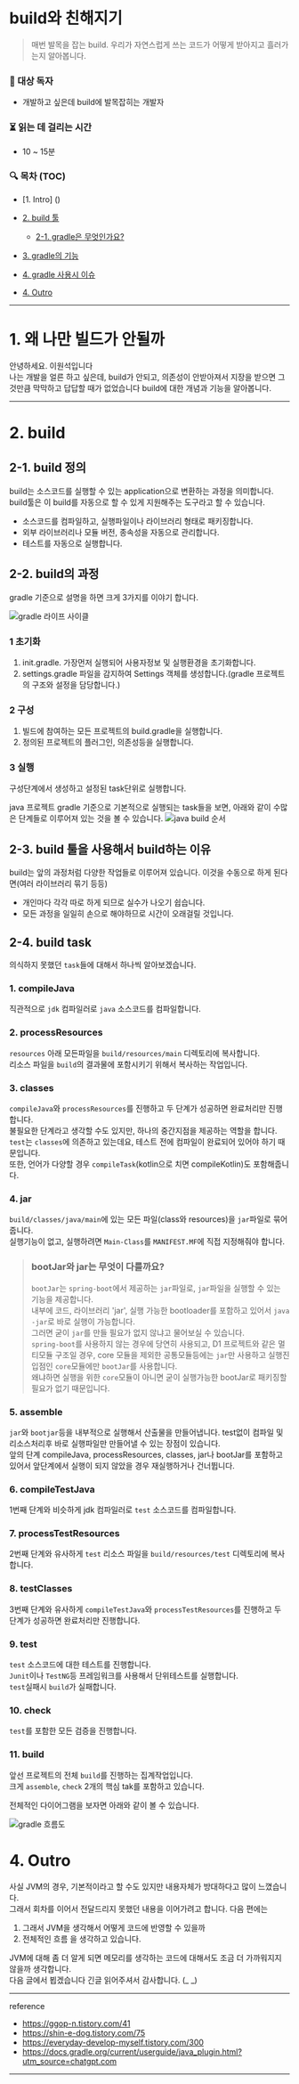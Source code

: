 # build와 친해지기
> 매번 발목을 잡는 build. 우리가 자연스럽게 쓰는 코드가 어떻게 받아지고 흘러가는지 알아봅니다.
### 👤 대상 독자
- 개발하고 싶은데 build에 발목잡히는 개발자

### ⏳ 읽는 데 걸리는 시간 
 - 10 ~ 15분

### 🔍 목차 (TOC)

- [1. Intro] ()
- [2. build 툴](#2-JVM은-무엇인가요)
    - [2-1. gradle은 무엇인가요?](#2-1-JVM의-정의)
- [3. gradle의 기능 ](#3-ai-없이도-경쟁력이-있을까)
- [4. gradle 사용시 이슈 ](#3-ai-없이도-경쟁력이-있을까)
    
- [4. Outro](#4-outro)

---

# 1. 왜 나만 빌드가 안될까

안녕하세요. 이원석입니다  
나는 개발을 얼른 하고 싶은데, build가 안되고, 의존성이 안받아져서 지장을 받으면 그것만큼 막막하고 답답할 때가 없었습니다
build에 대한 개념과 기능을 알아봅니다.

---

# 2. build 

## 2-1. build 정의
build는 소스코드를 실행할 수 있는 application으로 변환하는 과정을 의미합니다.
build툴은 이 build를 자동으로 할 수 있게 지원해주는 도구라고 할 수 있습니다.

- 소스코드를 컴파일하고, 실행파일이나 라이브러리 형태로 패키징합니다.
- 외부 라이브러리나 모듈 버전, 종속성을 자동으로 관리합니다.
- 테스트를 자동으로 실행합니다.


## 2-2. build의 과정
gradle 기준으로 설명을 하면 크게 3가지를 이야기 합니다.


![gradle 라이프 사이클](img/gradle라이프사이클.png)


### 1 초기화
1. init.gradle. 가장먼저 실행되어 사용자정보 및 실행환경을 초기화합니다.
2. settings.gradle 파일을 감지하여 Settings 객체를 생성합니다.(gradle 프로젝트의 구조와 설정을 담당합니다.)


### 2 구성 

1. 빌드에 참여하는 모든 프로젝트의 build.gradle을 실행합니다.
2. 정의된 프로젝트의 플러그인, 의존성등을 실행합니다.


### 3 실행
구성단계에서 생성하고 설정된 task단위로 실행합니다.

java 프로젝트 gradle 기준으로 기본적으로 실행되는 task들을 보면, 아래와 같이 수많은 단계들로 이루어져 있는 것을 볼 수 있습니다.
![java build 순서](img/java빌드순서.png)


## 2-3. build 툴을 사용해서 build하는 이유

build는 앞의 과정처럼 다양한 작업들로 이루어져 있습니다. 이것을 수동으로 하게 된다면(여러 라이브러리 묶기 등등) 

- 개인마다 각각 따로 하게 되므로 실수가 나오기 쉽습니다.
- 모든 과정을 일일히 손으로 해야하므로 시간이 오래걸릴 것입니다.


## 2-4. build task

의식하지 못했던 `task`들에 대해서 하나씩 알아보겠습니다.

### 1. compileJava
직관적으로 `jdk` 컴파일러로 `java` 소스코드를 컴파일합니다.

### 2. processResources
`resources` 아래 모든파일을 `build/resources/main` 디렉토리에 복사합니다. <br/>
리소스 파일을 `build`의 결과물에 포함시키기 위해서 복사하는 작업입니다.

### 3. classes
`compileJava`와 `processResources`를 진행하고 두 단계가 성공하면 완료처리만 진행합니다. <br/>
불필요한 단계라고 생각할 수도 있지만, 하나의 중간지점을 제공하는 역할을 합니다. `test`는 `classes`에 의존하고 있는데요,
테스트 전에 컴파일이 완료되어 있어야 하기 때문입니다.<br/>
또한, 언어가 다양할 경우 `compileTask`(kotlin으로 치면 compileKotlin)도 포함해줍니다.

### 4. jar
`build/classes/java/main`에 있는 모든 파일(class와 resources)을 `jar`파일로 묶어줍니다. <br/>
실행기능이 없고, 실행하려면 `Main-Class`를 `MANIFEST.MF`에 직접 지정해줘야 합니다.


> ### bootJar와 jar는 무엇이 다를까요?
> `bootJar`는 `spring-boot`에서 제공하는 `jar`파일로, `jar`파일을 실행할 수 있는 기능을 제공합니다. <br/>
내부에 코드, 라이브러리 'jar', 실행 가능한 bootloader를 포함하고 있어서 `java -jar`로 바로 실행이
> 가능합니다. <br/>
> 그러면 굳이 `jar`를 만들 필요가 없지 않냐고 물어보실 수 있습니다. <br/>
`spring-boot`를 사용하지 않는 경우에 당연히 사용되고, D1 프로젝트와 같은 멀티모듈 구조일 경우,
> core 모듈을 제외한 공통모듈등에는 `jar`만 사용하고 실행진입점인 `core`모듈에만 `bootJar`를 사용합니다. <br/>
> 왜냐하면 실행을 위한 `core`모듈이 아니면 굳이 실행가능한 bootJar로 패키징할 필요가 없기 때문입니다.

### 5. assemble
`jar`와 `bootjar`등을 내부적으로 실행해서 산출물을 만들어냅니다.
test없이 컴파일 및 리소스처리후 바로 실행파일만 만들어낼 수 있는 장점이 있습니다.<br/>
앞의 단계 compileJava, processResources, classes, jar나 bootJar를 포함하고 있어서 앞단계에서 실행이 되지 않았을 경우
 재실행하거나 건너뜁니다.

### 6. compileTestJava

1번째 단계와 비슷하게 jdk 컴파일러로 `test` 소스코드를 컴파일합니다. <br/>

### 7. processTestResources
2번째 단계와 유사하게 `test` 리소스 파일을 `build/resources/test` 디렉토리에 복사합니다. <br/>

### 8. testClasses
3번째 단계와 유사하게 `compileTestJava`와 `processTestResources`를 진행하고 두 단계가 성공하면 완료처리만 진행합니다. <br/>

### 9. test

`test` 소스코드에 대한 테스트를 진행합니다. <br/>
`Junit`이나 `TestNG`등 프레임워크를 사용해서 단위테스트를 실행합니다. <br/>
`test`실패시 `build`가 실패합니다. <br/>

### 10. check
`test`를 포함한 모든 검증을 진행합니다. <br/>

### 11. build
앞선  프로젝트의 전체 `build`를 진행하는 집계작업입니다. <br/>
크게 `assemble`, `check` 2개의 핵심 tak를 포함하고 있습니다. <br/>


전체적인 다이어그램을 보자면 아래와 같이 볼 수 있습니다.

![gradle 흐름도](img/build흐름도.png)


# 4. Outro
사실 JVM의 경우, 기본적이라고 할 수도 있지만 내용자체가 방대하다고 많이 느꼈습니다.  
그래서 회차를 이어서 전달드리지 못했던 내용을 이어가려고 합니다. 
다음 편에는
1. 그래서 JVM을 생각해서 어떻게 코드에 반영할 수 있을까
2. 전체적인 흐름
을 생각하고 있습니다.

JVM에 대해 좀 더 알게 되면 메모리를 생각하는 코드에 대해서도 조금 더 가까워지지 않을까
생각합니다.  
다음 글에서 뵙겠습니다 긴글 읽어주셔서 감사합니다. (_ _)



---
reference
- https://ggop-n.tistory.com/41
- https://shin-e-dog.tistory.com/75
- https://everyday-develop-myself.tistory.com/300
- https://docs.gradle.org/current/userguide/java_plugin.html?utm_source=chatgpt.com
---

[//]: # ()
[//]: # (|Profile| Link                                                                                        | Bio                       |)

[//]: # (|--|---------------------------------------------------------------------------------------------|---------------------------|)

[//]: # (| | [github]&#40;https://github.com/bk100km&#41; <br/> [LinkedIn]&#40;https://www.linkedin.com/in/bk100km/&#41; | **"모든 것은 변한다. 그러니 우리는"** |)

[//]: # ()

